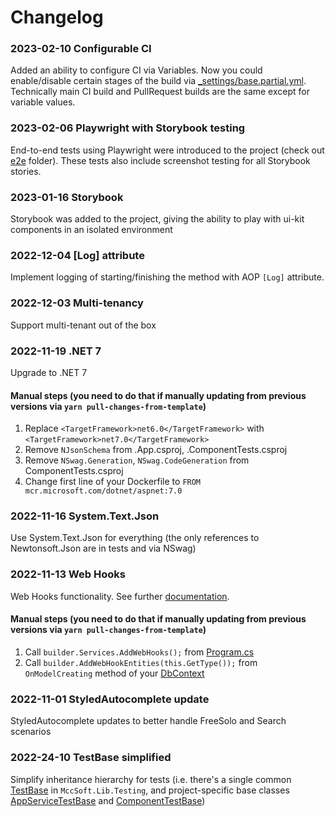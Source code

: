 ﻿# Changelog

### 2023-02-10 Configurable CI

Added an ability to configure CI via Variables. Now you could enable/disable certain stages of the build via [\_settings/base.partial.yml](../.ci/_settings/base.partial.yml). Technically main CI build and PullRequest builds are the same except for variable values.

### 2023-02-06 Playwright with Storybook testing

End-to-end tests using Playwright were introduced to the project (check out [e2e](./e2e) folder). These tests also include screenshot testing for all Storybook stories.

### 2023-01-16 Storybook

Storybook was added to the project, giving the ability to play with ui-kit components in an isolated environment

### 2022-12-04 [Log] attribute

Implement logging of starting/finishing the method with AOP `[Log]` attribute.

### 2022-12-03 Multi-tenancy

Support multi-tenant out of the box

### 2022-11-19 .NET 7

Upgrade to .NET 7

#### Manual steps (you need to do that if manually updating from previous versions via `yarn pull-changes-from-template`)

1. Replace `<TargetFramework>net6.0</TargetFramework>` with `<TargetFramework>net7.0</TargetFramework>`
1. Remove `NJsonSchema` from .App.csproj, .ComponentTests.csproj
1. Remove `NSwag.Generation`, `NSwag.CodeGeneration` from ComponentTests.csproj
1. Change first line of your Dockerfile to `FROM mcr.microsoft.com/dotnet/aspnet:7.0`

### 2022-11-16 System.Text.Json

Use System.Text.Json for everything (the only references to Newtonsoft.Json are in tests and via NSwag)

### 2022-11-13 Web Hooks

Web Hooks functionality. See further [documentation](./details/Webhooks.md).

#### Manual steps (you need to do that if manually updating from previous versions via `yarn pull-changes-from-template`)

1. Call `builder.Services.AddWebHooks();` from [Program.cs](../../webapi/src/MccSoft.TemplateApp.App/Program.cs)
2. Call `builder.AddWebHookEntities(this.GetType());` from `OnModelCreating` method of your [DbContext](../../webapi/src/MccSoft.TemplateApp.Persistence/TemplateAppDbContext.cs)

### 2022-11-01 StyledAutocomplete update

StyledAutocomplete updates to better handle FreeSolo and Search scenarios

### 2022-24-10 TestBase simplified

Simplify inheritance hierarchy for tests (i.e. there's a single common [TestBase](../webapi/Lib/Testing/MccSoft.Testing/TestBase.cs) in `MccSoft.Lib.Testing`, and project-specific base classes [AppServiceTestBase](../webapi/tests/MccSoft.TemplateApp.App.Tests/AppServiceTestBase.cs) and [ComponentTestBase](../webapi/tests/MccSoft.TemplateApp.ComponentTests/ComponentTestBase.cs))
